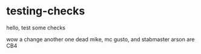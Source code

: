 # testing-checks
hello, test some checks

wow a change
another one
dead mike, mc gusto, and stabmaster arson are CB4
